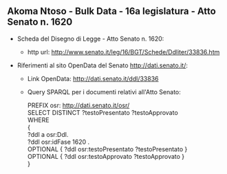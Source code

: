 ## Akoma Ntoso - Bulk Data - 16a legislatura - Atto Senato n. 1620 ##

* Scheda del Disegno di Legge - Atto Senato n. 1620:
	* http url: http://www.senato.it/leg/16/BGT/Schede/Ddliter/33836.htm

* Riferimenti al sito OpenData del Senato http://dati.senato.it/:
	* Link OpenData: http://dati.senato.it/ddl/33836
	* Query SPARQL per i documenti relativi all'Atto Senato:

        PREFIX osr: <http://dati.senato.it/osr/>  
		SELECT DISTINCT ?testoPresentato ?testoApprovato  
		WHERE  
		{  
		    ?ddl a osr:Ddl.  
		    ?ddl osr:idFase 1620 .  
		    OPTIONAL { ?ddl osr:testoPresentato ?testoPresentato }  
		    OPTIONAL { ?ddl osr:testoApprovato ?testoApprovato }  
		}
		